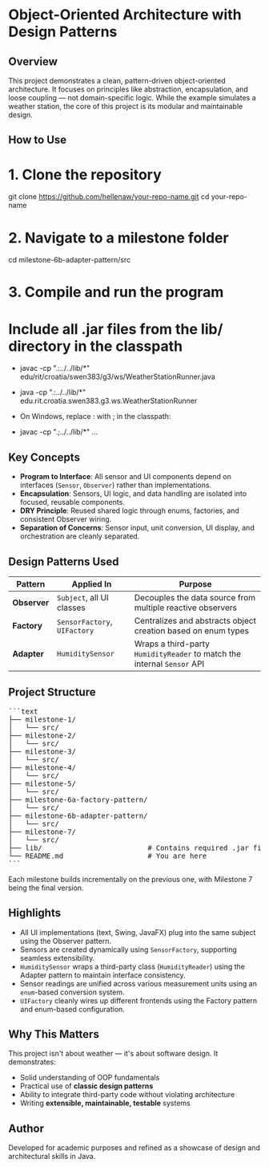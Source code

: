 # Object-Oriented Architecture with Design Patterns

## Overview

This project demonstrates a clean, pattern-driven object-oriented architecture. It focuses on principles like abstraction, encapsulation, and loose coupling — not domain-specific logic. While the example simulates a weather station, the core of this project is its modular and maintainable design.

## How to Use
# 1. Clone the repository
git clone https://github.com/hellenaw/your-repo-name.git
cd your-repo-name

# 2. Navigate to a milestone folder
cd milestone-6b-adapter-pattern/src

# 3. Compile and run the program
# Include all .jar files from the lib/ directory in the classpath

- javac -cp ".:../../lib/*" edu/rit/croatia/swen383/g3/ws/WeatherStationRunner.java
- java -cp ".:../../lib/*" edu.rit.croatia.swen383.g3.ws.WeatherStationRunner

- On Windows, replace : with ; in the classpath:
- javac -cp ".;../../lib/*" ...

## Key Concepts

- **Program to Interface**: All sensor and UI components depend on interfaces (`Sensor`, `Observer`) rather than implementations.
- **Encapsulation**: Sensors, UI logic, and data handling are isolated into focused, reusable components.
- **DRY Principle**: Reused shared logic through enums, factories, and consistent Observer wiring.
- **Separation of Concerns**: Sensor input, unit conversion, UI display, and orchestration are cleanly separated.

## Design Patterns Used

| Pattern      | Applied In                          | Purpose                                                                 |
|--------------|--------------------------------------|-------------------------------------------------------------------------|
| **Observer** | `Subject`, all UI classes            | Decouples the data source from multiple reactive observers              |
| **Factory**  | `SensorFactory`, `UIFactory`         | Centralizes and abstracts object creation based on enum types           |
| **Adapter**  | `HumiditySensor`                     | Wraps a third-party `HumidityReader` to match the internal `Sensor` API |

## Project Structure
<pre>
```text
├── milestone-1/
│   └── src/
├── milestone-2/
│   └── src/
├── milestone-3/
│   └── src/
├── milestone-4/
│   └── src/
├── milestone-5/
│   └── src/
├── milestone-6a-factory-pattern/
│   └── src/
├── milestone-6b-adapter-pattern/
│   └── src/
├── milestone-7/
│   └── src/
├── lib/                         # Contains required .jar files for JavaFX and Swing
└── README.md                    # You are here
```
</pre>

Each milestone builds incrementally on the previous one, with Milestone 7 being the final version.

## Highlights

- All UI implementations (text, Swing, JavaFX) plug into the same subject using the Observer pattern.
- Sensors are created dynamically using `SensorFactory`, supporting seamless extensibility.
- `HumiditySensor` wraps a third-party class (`HumidityReader`) using the Adapter pattern to maintain interface consistency.
- Sensor readings are unified across various measurement units using an `enum`-based conversion system.
- `UIFactory` cleanly wires up different frontends using the Factory pattern and enum-based configuration.

## Why This Matters

This project isn't about weather — it's about software design. It demonstrates:

- Solid understanding of OOP fundamentals
- Practical use of **classic design patterns**
- Ability to integrate third-party code without violating architecture
- Writing **extensible, maintainable, testable** systems

## Author

Developed for academic purposes and refined as a showcase of design and architectural skills in Java.